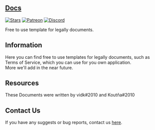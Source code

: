 
## [Docs](https://github.com/DevVali/Docs)

[![Stars](https://img.shields.io/github/stars/DevVali/Docs)](https://github.com/DevVali/Docs/stargazers)
[![Patreon](https://img.shields.io/badge/donate-Patreon-orange.svg)](https://www.patreon.com/xvali)
[![Discord](https://discordapp.com/api/guilds/886548261748502538/widget.png)](https://discord.gg/dsTTyA7MuQ) 

Free to use template for legally documents.

## Information
Here you can find free to use templates for legally documents, such as Terms of Service, which you can use for you own application.
<br>
More we'll add in the near future.

## Resources
These Documents were written by vidk#2010 and Koutňa#2010

## Contact Us
If you have any suggests or bug reports, contact us [here](https://devvali.github.io/html/contact.html).
